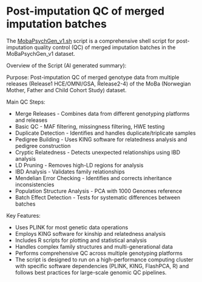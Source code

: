 # Post-imputation QC of merged imputation batches

The [MobaPsychGen_v1.sh](MobaPsychGen_v1.sh) script is a comprehensive shell script for post-imputation quality control (QC) of merged imputation batches in the MoBaPsychGen_v1 dataset. 

Overview of the Script (AI generated summary):

Purpose: Post-imputation QC of merged genotype data from multiple releases (Release1 HCE/OMNI/GSA, Release2-4) of the MoBa (Norwegian Mother, Father and Child Cohort Study) dataset.

Main QC Steps:

- Merge Releases - Combines data from different genotyping platforms and releases
- Basic QC - MAF filtering, missingness filtering, HWE testing
- Duplicate Detection - Identifies and handles duplicate/triplicate samples
- Pedigree Building - Uses KING software for relatedness analysis and pedigree construction
- Cryptic Relatedness - Detects unexpected relationships using IBD analysis
- LD Pruning - Removes high-LD regions for analysis
- IBD Analysis - Validates family relationships
- Mendelian Error Checking - Identifies and corrects inheritance inconsistencies
- Population Structure Analysis - PCA with 1000 Genomes reference
- Batch Effect Detection - Tests for systematic differences between batches

Key Features:

- Uses PLINK for most genetic data operations
- Employs KING software for kinship and relatedness analysis
- Includes R scripts for plotting and statistical analysis
- Handles complex family structures and multi-generational data
- Performs comprehensive QC across multiple genotyping platforms
- The script is designed to run on a high-performance computing cluster with specific software dependencies (PLINK, KING, FlashPCA, R) and follows best practices for large-scale genomic QC pipelines.

